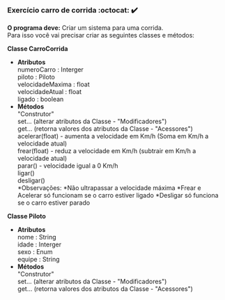 ### Exercício carro de corrida :octocat: :heavy_check_mark:

**O programa deve:**
Criar um sistema para uma corrida.<br>Para isso você vai precisar criar as seguintes classes e métodos:

**Classe CarroCorrida**
- **Atributos**<br>
numeroCarro : Interger<br>
piloto : Piloto<br>
velocidadeMaxima : float<br>
velocidadeAtual : float<br>
ligado : boolean<br>
- **Métodos**<br>
"Construtor"<br>
set... (alterar atributos da Classe - "Modificadores")<br>
get... (retorna valores dos atributos da Classe - "Acessores")<br>
acelerar(float) - aumenta a velocidade em Km/h (Soma em Km/h a velocidade atual)<br>
frear(float) - reduz a velocidade em Km/h (subtrair em Km/h a velocidade atual)<br>
parar() - velocidade igual a 0 Km/h<br>
ligar()<br>
desligar()<br>
*Observações: *Não ultrapassar a velocidade máxima *Frear e Acelerar só funcionam se o carro estiver ligado *Desligar só funciona se o carro estiver parado<br>


**Classe Piloto**
- **Atributos**<br>
nome : String<br>
idade : Interger<br>
sexo : Enum<br>
equipe : String<br>
- **Métodos**<br>
"Construtor"<br>
set... (alterar atributos da Classe - "Modificadores")<br>
get... (retorna valores dos atributos da Classe - "Acessores")<br>
